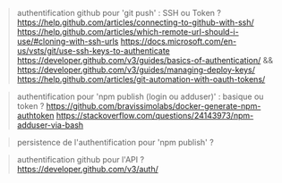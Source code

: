 
> authentification github pour 'git push' : SSH ou Token ?
    https://help.github.com/articles/connecting-to-github-with-ssh/
    https://help.github.com/articles/which-remote-url-should-i-use/#cloning-with-ssh-urls
    https://docs.microsoft.com/en-us/vsts/git/use-ssh-keys-to-authenticate
    https://developer.github.com/v3/guides/basics-of-authentication/ && https://developer.github.com/v3/guides/managing-deploy-keys/
    https://help.github.com/articles/git-automation-with-oauth-tokens/


> authentification pour 'npm publish (login ou adduser)' : basique ou token ?
    https://github.com/bravissimolabs/docker-generate-npm-authtoken
    https://stackoverflow.com/questions/24143973/npm-adduser-via-bash

> persistence de l'authentification pour 'npm publish' ?

> authentification github pour l'API ?
    https://developer.github.com/v3/auth/
